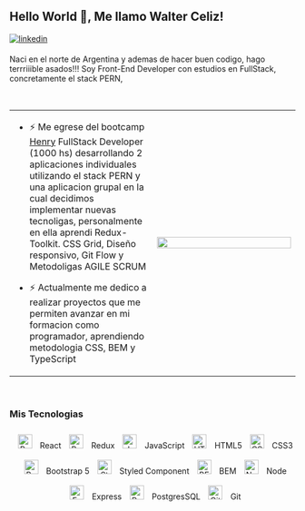 ## Hello World 👋, Me llamo Walter Celiz!  
  
<a href="https://linkedin.com/in/walter-celiz" target="_blank">
<img src=https://img.shields.io/badge/linkedin-%231E77B5.svg?&style=for-the-badge&logo=linkedin&logoColor=white alt=linkedin style="margin-bottom: 5px;" />
</a>  
  


Naci en el norte de Argentina y ademas de hacer buen codigo, hago terrriiible asados!!! 
Soy Front-End Developer con estudios en FullStack, concretamente el stack PERN,   
  

<br/>  

<table><tr><td valign="top" width="50%">

- ⚡ Me egrese del bootcamp [Henry](https://www.soyhenry.com/) FullStack Developer (1000 hs) desarrollando 2 aplicaciones  individuales utilizando el stack PERN y una aplicacion grupal en la cual decidimos implementar nuevas tecnoligas, personalmente en ella aprendi Redux-Toolkit. CSS Grid, Diseño responsivo, Git Flow y Metodoligas AGILE SCRUM   
  

- ⚡ Actualmente me dedico a realizar proyectos que me permiten avanzar en mi formacion como programador, aprendiendo metodologia CSS, BEM y TypeScript  


</td><td valign="center" width="50%">

<div align="center">
<img src="https://rishavanand.github.io/static/images/greetings.gif" align="center" style="width: 100%" />
</div>  


</td></tr></table>  

<br/>  



### Mis Tecnologias  
<div align="center">  
 <p align="center"> 
        <a href="https://reactjs.org/" target="_blank"><img style="margin: 10px"
                    src="https://profilinator.rishav.dev/skills-assets/react-original-wordmark.svg" alt="React"
                    height="25" /></a> React   <a href="https://redux.js.org/" target="_blank"><img style="margin: 10px"
                    src="https://profilinator.rishav.dev/skills-assets/redux-original.svg" alt="Redux"
                    height="25" /></a> Redux   <a href="https://www.javascript.com/" target="_blank"><img
                    style="margin: 10px" src="https://profilinator.rishav.dev/skills-assets/javascript-original.svg"
                    alt="JavaScript" height="25" /></a> JavaScript   <a href="https://en.wikipedia.org/wiki/HTML5"
                target="_blank"><img style="margin: 10px"
                    src="https://profilinator.rishav.dev/skills-assets/html5-original-wordmark.svg" alt="HTML5"
                    height="25" /></a> HTML5   <a href="https://www.w3schools.com/css/" target="_blank"><img
                    style="margin: 10px" src="https://profilinator.rishav.dev/skills-assets/css3-original-wordmark.svg"
                    alt="CSS3" height="25" /></a> CSS3   <a href="https://getbootstrap.com/doc/" target="_blank"><img
                    style="margin: 10px" src="https://profilinator.rishav.dev/skills-assets/bootstrap-plain.svg"
                    alt="Bootstrap" height="25" /></a> Bootstrap 5   <a href="https://styled-components.com/"
                target="_blank"><img style="margin: 10px"
                    src="https://profilinator.rishav.dev/skills-assets/styled-components.png" alt="Styled Components"
                    height="25" /></a> Styled Component   <a href="http://getbem.com/" target="_blank"><img
                    style="margin: 10px" src="https://profilinator.rishav.dev/skills-assets/bem.svg" alt="BEM"
                    height="25" /></a> BEM   <a href="https://nodejs.org/" target="_blank"><img style="margin: 10px"
                    src="https://profilinator.rishav.dev/skills-assets/nodejs-original-wordmark.svg" alt="Node.js"
                    height="25" /></a> Node   <a href="https://expressjs.com/" target="_blank"><img style="margin: 10px"
                    src="https://profilinator.rishav.dev/skills-assets/express-original-wordmark.svg" alt="Express.js"
                    height="25" /></a> Express   <a href="https://www.postgresql.org/" target="_blank"><img
                    style="margin: 10px"
                    src="https://profilinator.rishav.dev/skills-assets/postgresql-original-wordmark.svg"
                    alt="PostgreSQL" height="25" /></a> PostgresSQL   <a href="https://github.com/" target="_blank"><img
                    style="margin: 10px" src="https://profilinator.rishav.dev/skills-assets/git-scm-icon.svg" alt="Git"
                    height="25" /></a> Git  
    </p>
</div>  

<br/>  


